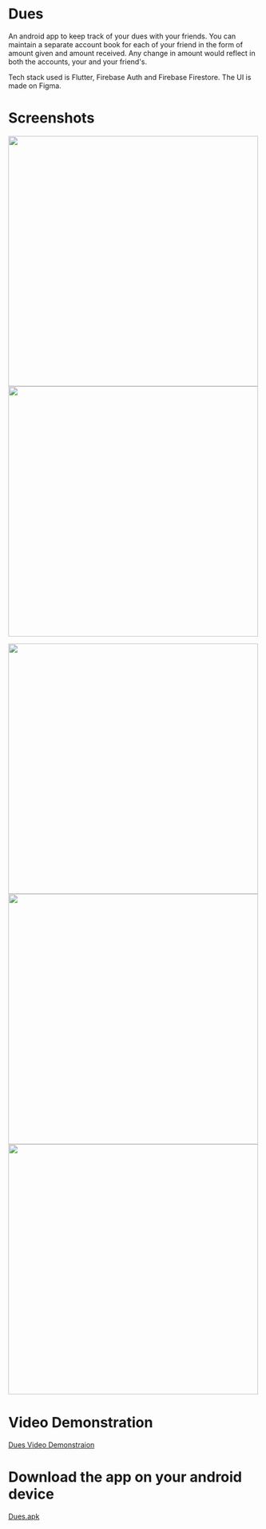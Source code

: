 # Dues

An android app to keep track of your dues with your friends. You can maintain a separate account book for each of your friend in the form of amount given and amount received. Any change in amount would reflect in both the accounts, your and your friend's.

Tech stack used is Flutter, Firebase Auth and Firebase Firestore. The UI is made on Figma.

# Screenshots

<img height="500px" src="https://user-images.githubusercontent.com/37345795/178570823-b79a0b42-a178-4038-85f2-d8f6a3e94e66.png" > <img height="500px" src="https://user-images.githubusercontent.com/37345795/178570235-b91eed38-0df2-457c-90d1-f2e569a066df.png" >

<img height="500px" src="https://user-images.githubusercontent.com/37345795/178570252-c2835cb5-5320-4a38-bc1e-e22c60b5d39a.png" > <img height="500px" src="https://user-images.githubusercontent.com/37345795/178570262-9527a72b-3063-4b42-9282-487fe47619f4.png" > <img height="500px" src="https://user-images.githubusercontent.com/37345795/178570274-7e07e152-7efc-4878-bf88-3785c5cad674.png" >

# Video Demonstration

[Dues Video Demonstraion](https://drive.google.com/file/d/1p3X49E8Lcx-LoftiYxstfV07-USESDKV/view?usp=sharing)

# Download the app on your android device

[Dues.apk](https://drive.google.com/file/d/1Zn7OSs_UB4wi1Frp7UGQG4ny5jvBLtOZ/view?usp=sharing)
